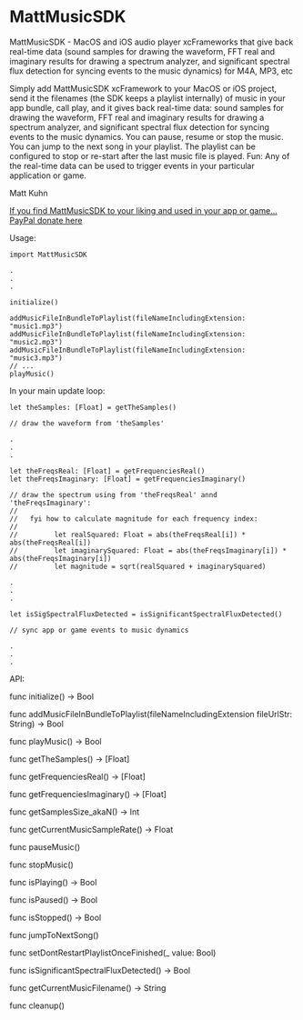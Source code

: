 # MattMusicSDK
MattMusicSDK - MacOS and iOS audio player xcFrameworks that give back real-time data (sound samples for drawing the waveform, FFT real and imaginary results for drawing a spectrum analyzer, and significant spectral flux detection for syncing events to the music dynamics) for M4A, MP3, etc

Simply add MattMusicSDK xcFramework to your MacOS or iOS project, send it the filenames (the SDK keeps a playlist internally) of music in your app bundle, call play, and it gives back real-time data: sound samples for drawing the waveform, FFT real and imaginary results for drawing a spectrum analyzer, and significant spectral flux detection for syncing events to the music dynamics. You can pause, resume or stop the music. You can jump to the next song in your playlist. The playlist can be configured to stop or re-start after the last music file is played. Fun: Any of the real-time data can be used to trigger events in your particular application or game.

Matt Kuhn

[If you find MattMusicSDK to your liking and used in your app or game... PayPal donate here](https://www.paypal.com/donate/?hosted_button_id=H3B7779F7KQMW)


Usage:

    import MattMusicSDK
 
    .
    .
    .

    initialize()
    
    addMusicFileInBundleToPlaylist(fileNameIncludingExtension: "music1.mp3")
    addMusicFileInBundleToPlaylist(fileNameIncludingExtension: "music2.mp3")
    addMusicFileInBundleToPlaylist(fileNameIncludingExtension: "music3.mp3")
    // ...
    playMusic()
    

In your main update loop:

    let theSamples: [Float] = getTheSamples() 
    
    // draw the waveform from 'theSamples'
    
    .
    .
    .
   
    let theFreqsReal: [Float] = getFrequenciesReal()
    let theFreqsImaginary: [Float] = getFrequenciesImaginary()
    
    // draw the spectrum using from 'theFreqsReal' annd 'theFreqsImaginary':
    //
    //   fyi how to calculate magnitude for each frequency index:
    //
    //         let realSquared: Float = abs(theFreqsReal[i]) * abs(theFreqsReal[i])
    //         let imaginarySquared: Float = abs(theFreqsImaginary[i]) * abs(theFreqsImaginary[i])
    //         let magnitude = sqrt(realSquared + imaginarySquared)

    .
    .
    .
    
    let isSigSpectralFluxDetected = isSignificantSpectralFluxDetected()
    
    // sync app or game events to music dynamics
    
    .
    .
    .
    

API:

func initialize() -> Bool

func addMusicFileInBundleToPlaylist(fileNameIncludingExtension fileUrlStr: String) -> Bool 

func playMusic() -> Bool

func getTheSamples() -> [Float]

func getFrequenciesReal() -> [Float] 

func getFrequenciesImaginary() -> [Float] 

func getSamplesSize_akaN() -> Int

func getCurrentMusicSampleRate() -> Float

func pauseMusic()

func stopMusic()
 
func isPlaying() -> Bool

func isPaused() -> Bool

func isStopped() -> Bool

func jumpToNextSong() 

func setDontRestartPlaylistOnceFinished(_ value: Bool) 

func isSignificantSpectralFluxDetected() -> Bool 

func getCurrentMusicFilename() -> String

func cleanup()
 
